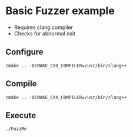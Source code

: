 # Basic Fuzzer example

* Requires clang compiler
* Checks for abnormal exit

## Configure
```
cmake .. -DCMAKE_CXX_COMPILER=/usr/bin/clang++
```

## Compile
```
cmake .. -DCMAKE_CXX_COMPILER=/usr/bin/clang++
```

## Execute
```
./FuzzMe
```

